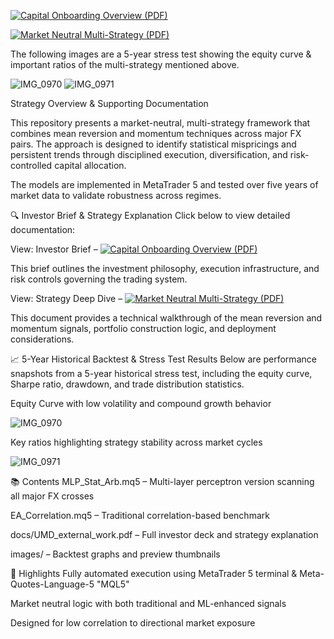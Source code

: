 [![Capital Onboarding Overview (PDF)](UMD_external_work_preview.png)](UMD%20external%20work.pdf)

[![Market Neutral Multi-Strategy (PDF)](UMD_external_work_preview2.png)](UMD%20external%20work.pdf)


The following images are a 5-year stress test showing the equity curve & important ratios of the multi-strategy mentioned above.

![IMG_0970](https://github.com/user-attachments/assets/2ccffff0-e91f-43ff-9951-75ac39d45405)
![IMG_0971](https://github.com/user-attachments/assets/b3f7c411-d5f1-48d0-88fd-008b7e9c0ef5)




Strategy Overview & Supporting Documentation

This repository presents a market-neutral, multi-strategy framework that combines mean reversion and momentum techniques across major FX pairs. The approach is designed to identify statistical mispricings and persistent trends through disciplined execution, diversification, and risk-controlled capital allocation.

The models are implemented in MetaTrader 5 and tested over five years of market data to validate robustness across regimes.

🔍 Investor Brief & Strategy Explanation
Click below to view detailed documentation:


View: Investor Brief – [![Capital Onboarding Overview (PDF)](UMD_external_work_preview.png)](UMD%20external%20work.pdf)

This brief outlines the investment philosophy, execution infrastructure, and risk controls governing the trading system.


View: Strategy Deep Dive – [![Market Neutral Multi-Strategy (PDF)](UMD_external_work_preview2.png)](UMD%20external%20work.pdf)

This document provides a technical walkthrough of the mean reversion and momentum signals, portfolio construction logic, and deployment considerations.

📈 5-Year Historical Backtest & Stress Test Results
Below are performance snapshots from a 5-year historical stress test, including the equity curve, Sharpe ratio, drawdown, and trade distribution statistics.


Equity Curve with low volatility and compound growth behavior

![IMG_0970](https://github.com/user-attachments/assets/2ccffff0-e91f-43ff-9951-75ac39d45405)



Key ratios highlighting strategy stability across market cycles

![IMG_0971](https://github.com/user-attachments/assets/b3f7c411-d5f1-48d0-88fd-008b7e9c0ef5)


📚 Contents
MLP_Stat_Arb.mq5 – Multi-layer perceptron version scanning all major FX crosses

EA_Correlation.mq5 – Traditional correlation-based benchmark

docs/UMD_external_work.pdf – Full investor deck and strategy explanation

images/ – Backtest graphs and preview thumbnails

📌 Highlights
Fully automated execution using MetaTrader 5 terminal & Meta-Quotes-Language-5 "MQL5"

Market neutral logic with both traditional and ML-enhanced signals

Designed for low correlation to directional market exposure

